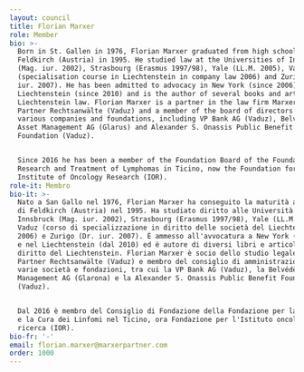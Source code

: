 ```yaml
---
layout: council
title: Florian Marxer
role: Member
bio: >-
  Born in St. Gallen in 1976, Florian Marxer graduated from high school in
  Feldkirch (Austria) in 1995. He studied law at the Universities of Innsbruck
  (Mag. iur. 2002), Strasbourg (Erasmus 1997/98), Yale (LL.M. 2005), Vaduz
  (specialisation course in Liechtenstein in company law 2006) and Zurich (Dr.
  iur. 2007). He has been admitted to advocacy in New York (since 2006) and
  Liechtenstein (since 2010) and is the author of several books and articles on
  Liechtenstein law. Florian Marxer is a partner in the law firm Marxer &
  Partner Rechtsanwälte (Vaduz) and a member of the board of directors of
  various companies and foundations, including VP Bank AG (Vaduz), Belvédère
  Asset Management AG (Glarus) and Alexander S. Onassis Public Benefit
  Foundation (Vaduz).


  Since 2016 he has been a member of the Foundation Board of the Foundation for
  Research and Treatment of Lymphomas in Ticino, now the Foundation for the
  Institute of Oncology Research (IOR).
role-it: Membro
bio-it: >-
  Nato a San Gallo nel 1976, Florian Marxer ha conseguito la maturità al Liceo
  di Feldkirch (Austria) nel 1995. Ha studiato diritto alle Università di
  Innsbruck (Mag. iur. 2002), Strasbourg (Erasmus 1997/98), Yale (LL.M. 2005),
  Vaduz (corso di specializzazione in diritto delle società del Liechtenstein
  2006) e Zurigo (Dr. iur. 2007). È ammesso all'avvocatura a New York (dal 2006)
  e nel Liechtenstein (dal 2010) ed è autore di diversi libri e articoli sul
  diritto del Liechtenstein. Florian Marxer è socio dello studio legale Marxer &
  Partner Rechtsanwälte (Vaduz) e membro del consiglio di amministrazione di
  varie società e fondazioni, tra cui la VP Bank AG (Vaduz), la Belvédère Asset
  Management AG (Glarona) e la Alexander S. Onassis Public Benefit Foundation
  (Vaduz).


  Dal 2016 è membro del Consiglio di Fondazione della Fondazione per la Ricerca
  e la Cura dei Linfomi nel Ticino, ora Fondazione per l'Istituto oncologico di
  ricerca (IOR).
bio-fr: '-'
email: florian.marxer@marxerpartner.com
order: 1000
---
```


